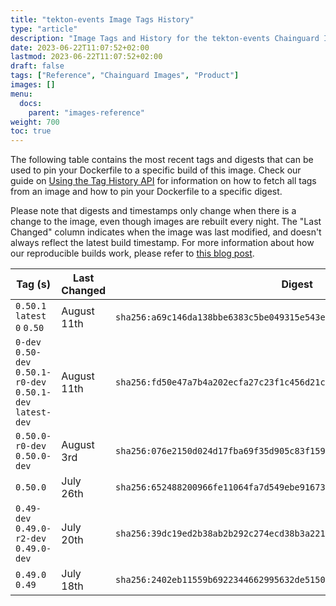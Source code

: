 ```yaml
---
title: "tekton-events Image Tags History"
type: "article"
description: "Image Tags and History for the tekton-events Chainguard Image"
date: 2023-06-22T11:07:52+02:00
lastmod: 2023-06-22T11:07:52+02:00
draft: false
tags: ["Reference", "Chainguard Images", "Product"]
images: []
menu:
  docs:
    parent: "images-reference"
weight: 700
toc: true
---
```


The following table contains the most recent tags and digests that can be used to pin your Dockerfile to a specific build of this image. Check our guide on [Using the Tag History API](/chainguard/chainguard-images/using-the-tag-history-api/) for information on how to fetch all tags from an image and how to pin your Dockerfile to a specific digest.

Please note that digests and timestamps only change when there is a change to the image, even though images are rebuilt every night. The "Last Changed" column indicates when the image was last modified, and doesn't always reflect the latest build timestamp. For more information about how our reproducible builds work, please refer to [this blog post](https://www.chainguard.dev/unchained/reproducing-chainguards-reproducible-image-builds).

| Tag (s)                                                       | Last Changed | Digest                                                                    |
|---------------------------------------------------------------|--------------|---------------------------------------------------------------------------|
|  `0.50.1` `latest` `0` `0.50`                                 | August 11th  | `sha256:a69c146da138bbe6383c5be049315e543ee308e50be136fb0e43d249ee3d90b1` |
|  `0-dev` `0.50-dev` `0.50.1-r0-dev` `0.50.1-dev` `latest-dev` | August 11th  | `sha256:fd50e47a7b4a202ecfa27c23f1c456d21c409ea14fc850898c1a4060f5f2a635` |
|  `0.50.0-r0-dev` `0.50.0-dev`                                 | August 3rd   | `sha256:076e2150d024d17fba69f35d905c83f15988827c9bb4aa7d6b2949b9198eacca` |
|  `0.50.0`                                                     | July 26th    | `sha256:652488200966fe11064fa7d549ebe91673cbc3b2fde17178053765b95106988f` |
|  `0.49-dev` `0.49.0-r2-dev` `0.49.0-dev`                      | July 20th    | `sha256:39dc19ed2b38ab2b292c274ecd38b3a221b57d2e38bb760be0481fec276dfe10` |
|  `0.49.0` `0.49`                                              | July 18th    | `sha256:2402eb11559b6922344662995632de5150e305b647d031d1e8f8cde90aafe06f` |
